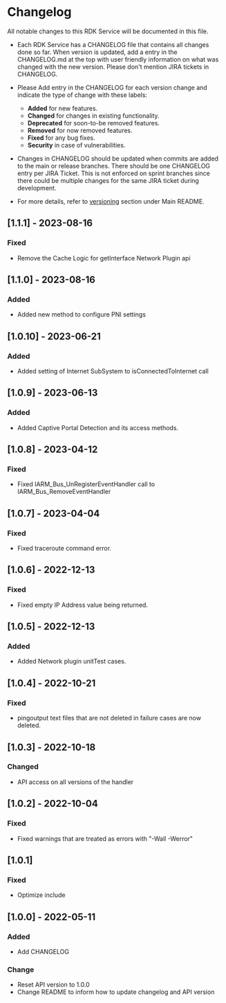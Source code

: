 # Changelog

All notable changes to this RDK Service will be documented in this file.

* Each RDK Service has a CHANGELOG file that contains all changes done so far. When version is updated, add a entry in the CHANGELOG.md at the top with user friendly information on what was changed with the new version. Please don't mention JIRA tickets in CHANGELOG. 

* Please Add entry in the CHANGELOG for each version change and indicate the type of change with these labels:
    * **Added** for new features.
    * **Changed** for changes in existing functionality.
    * **Deprecated** for soon-to-be removed features.
    * **Removed** for now removed features.
    * **Fixed** for any bug fixes.
    * **Security** in case of vulnerabilities.

* Changes in CHANGELOG should be updated when commits are added to the main or release branches. There should be one CHANGELOG entry per JIRA Ticket. This is not enforced on sprint branches since there could be multiple changes for the same JIRA ticket during development. 

* For more details, refer to [versioning](https://github.com/rdkcentral/rdkservices#versioning) section under Main README.
## [1.1.1] - 2023-08-16
### Fixed
- Remove the Cache Logic for getInterface Network Plugin api

## [1.1.0] - 2023-08-16
### Added
- Added new method to configure PNI settings

## [1.0.10] - 2023-06-21
### Added
- Added setting of Internet SubSystem to isConnectedToInternet call

## [1.0.9] - 2023-06-13
### Added
- Added Captive Portal Detection and its access methods.

## [1.0.8] - 2023-04-12
### Fixed
- Fixed IARM_Bus_UnRegisterEventHandler  call to IARM_Bus_RemoveEventHandler

## [1.0.7] - 2023-04-04
### Fixed
- Fixed traceroute command error.

## [1.0.6] - 2022-12-13
### Fixed
- Fixed empty IP Address value being returned.

## [1.0.5] - 2022-12-13
### Added
- Added Network plugin unitTest cases.

## [1.0.4] - 2022-10-21
### Fixed
- pingoutput text files that are not deleted in failure cases are now deleted.

## [1.0.3] - 2022-10-18
### Changed
- API access on all versions of the handler


## [1.0.2] - 2022-10-04
### Fixed
- Fixed warnings that are treated as errors with "-Wall -Werror"

## [1.0.1]
### Fixed
- Optimize include

## [1.0.0] - 2022-05-11
### Added
- Add CHANGELOG

### Change
- Reset API version to 1.0.0
- Change README to inform how to update changelog and API version
